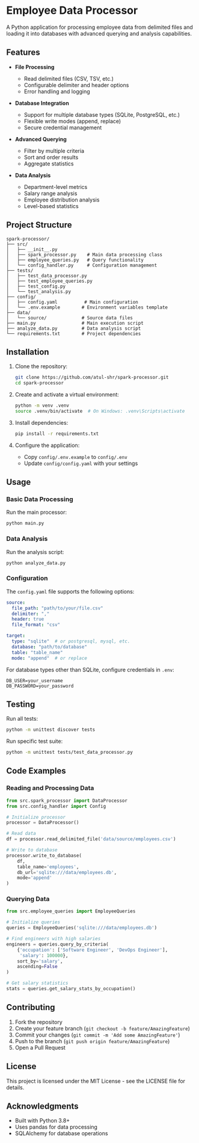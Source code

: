 # Employee Data Processor

A Python application for processing employee data from delimited files and loading it into databases with advanced querying and analysis capabilities.

## Features

- **File Processing**
  - Read delimited files (CSV, TSV, etc.)
  - Configurable delimiter and header options
  - Error handling and logging

- **Database Integration**
  - Support for multiple database types (SQLite, PostgreSQL, etc.)
  - Flexible write modes (append, replace)
  - Secure credential management

- **Advanced Querying**
  - Filter by multiple criteria
  - Sort and order results
  - Aggregate statistics

- **Data Analysis**
  - Department-level metrics
  - Salary range analysis
  - Employee distribution analysis
  - Level-based statistics

## Project Structure

```
spark-processor/
├── src/
│   ├── __init__.py
│   ├── spark_processor.py    # Main data processing class
│   ├── employee_queries.py   # Query functionality
│   └── config_handler.py     # Configuration management
├── tests/
│   ├── test_data_processor.py
│   ├── test_employee_queries.py
│   ├── test_config.py
│   └── test_analysis.py
├── config/
│   ├── config.yaml          # Main configuration
│   └── .env.example        # Environment variables template
├── data/
│   └── source/             # Source data files
├── main.py                 # Main execution script
├── analyze_data.py         # Data analysis script
└── requirements.txt        # Project dependencies
```

## Installation

1. Clone the repository:
   ```bash
   git clone https://github.com/atul-shr/spark-processor.git
   cd spark-processor
   ```

2. Create and activate a virtual environment:
   ```bash
   python -m venv .venv
   source .venv/bin/activate  # On Windows: .venv\Scripts\activate
   ```

3. Install dependencies:
   ```bash
   pip install -r requirements.txt
   ```

4. Configure the application:
   - Copy `config/.env.example` to `config/.env`
   - Update `config/config.yaml` with your settings

## Usage

### Basic Data Processing

Run the main processor:
```bash
python main.py
```

### Data Analysis

Run the analysis script:
```bash
python analyze_data.py
```

### Configuration

The `config.yaml` file supports the following options:

```yaml
source:
  file_path: "path/to/your/file.csv"
  delimiter: ","
  header: true
  file_format: "csv"

target:
  type: "sqlite"  # or postgresql, mysql, etc.
  database: "path/to/database"
  table: "table_name"
  mode: "append"  # or replace
```

For database types other than SQLite, configure credentials in `.env`:
```
DB_USER=your_username
DB_PASSWORD=your_password
```

## Testing

Run all tests:
```bash
python -m unittest discover tests
```

Run specific test suite:
```bash
python -m unittest tests/test_data_processor.py
```

## Code Examples

### Reading and Processing Data

```python
from src.spark_processor import DataProcessor
from src.config_handler import Config

# Initialize processor
processor = DataProcessor()

# Read data
df = processor.read_delimited_file('data/source/employees.csv')

# Write to database
processor.write_to_database(
    df,
    table_name='employees',
    db_url='sqlite:///data/employees.db',
    mode='append'
)
```

### Querying Data

```python
from src.employee_queries import EmployeeQueries

# Initialize queries
queries = EmployeeQueries('sqlite:///data/employees.db')

# Find engineers with high salaries
engineers = queries.query_by_criteria(
    {'occupation': ['Software Engineer', 'DevOps Engineer'],
     'salary': 100000},
    sort_by='salary',
    ascending=False
)

# Get salary statistics
stats = queries.get_salary_stats_by_occupation()
```

## Contributing

1. Fork the repository
2. Create your feature branch (`git checkout -b feature/AmazingFeature`)
3. Commit your changes (`git commit -m 'Add some AmazingFeature'`)
4. Push to the branch (`git push origin feature/AmazingFeature`)
5. Open a Pull Request

## License

This project is licensed under the MIT License - see the LICENSE file for details.

## Acknowledgments

- Built with Python 3.8+
- Uses pandas for data processing
- SQLAlchemy for database operations